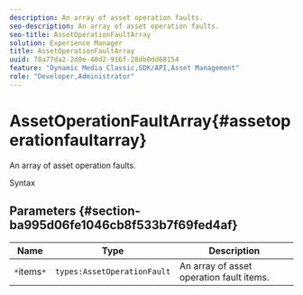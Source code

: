 ```yaml
---
description: An array of asset operation faults.
seo-description: An array of asset operation faults.
seo-title: AssetOperationFaultArray
solution: Experience Manager
title: AssetOperationFaultArray
uuid: 78a77da2-2d0e-40d2-916f-28db0dd68154
feature: "Dynamic Media Classic,SDK/API,Asset Management"
role: "Developer,Administrator"
---
```


# AssetOperationFaultArray{#assetoperationfaultarray}

An array of asset operation faults.

 Syntax 

## Parameters {#section-ba995d06fe1046cb8f533b7f69fed4af}

|  Name  | Type  | Description  |
|---|---|---|
|  `*`items`*`  | `types:AssetOperationFault`  | An array of asset operation fault items.  |

